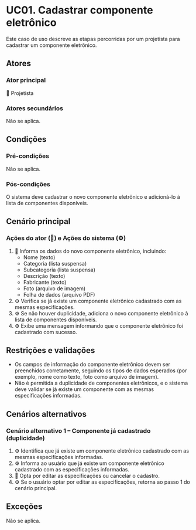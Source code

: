 # UC01. Cadastrar componente eletrônico

Este caso de uso descreve as etapas percorridas por um projetista para cadastrar um componente eletrônico.

## Atores
### Ator principal
📐 Projetista

### Atores secundários
Não se aplica.

## Condições
### Pré-condições
Não se aplica.

### Pós-condições
O sistema deve cadastrar o novo componente eletrônico e adicioná-lo à lista de componentes disponíveis.

## Cenário principal
### Ações do ator (📐) e Ações do sistema (⚙️)
1. 📐 Informa os dados do novo componente eletrônico, incluindo:
   - Nome (texto)
   - Categoria (lista suspensa)
   - Subcategoria (lista suspensa)
   - Descrição (texto)
   - Fabricante (texto)
   - Foto (arquivo de imagem)
   - Folha de dados (arquivo PDF)
2. ⚙️ Verifica se já existe um componente eletrônico cadastrado com as mesmas especificações.
3. ⚙️ Se não houver duplicidade, adiciona o novo componente eletrônico à lista de componentes disponíveis.
4. ⚙️ Exibe uma mensagem informando que o componente eletrônico foi cadastrado com sucesso.

## Restrições e validações
- Os campos de informação do componente eletrônico devem ser preenchidos corretamente, seguindo os tipos de dados esperados (por exemplo, nome como texto, foto como arquivo de imagem).
- Não é permitida a duplicidade de componentes eletrônicos, e o sistema deve validar se já existe um componente com as mesmas especificações informadas.

## Cenários alternativos
### Cenário alternativo 1 – Componente já cadastrado (duplicidade)
1. ⚙️ Identifica que já existe um componente eletrônico cadastrado com as mesmas especificações informadas.
2. ⚙️ Informa ao usuário que já existe um componente eletrônico cadastrado com as especificações informadas.
3. 📐 Opta por editar as especificações ou cancelar o cadastro.
4. ⚙️ Se o usuário optar por editar as especificações, retorna ao passo 1 do cenário principal.

## Exceções
Não se aplica.
